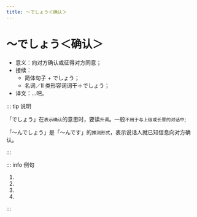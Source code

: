 ```yaml
---
title: ～でしょう＜确认＞
---
```


# ～でしょう＜确认＞

- 意义：向对方确认或征得对方同意；
- 接续：
  - 简体句子 + でしょう；
  - 名词／Ⅱ 类形容词词干＋でしょう；
- 译文：...吧。

::: tip 说明

「でしょう」在`表示确认`的意思时，要读`升调`。一般`不用于与上级或长辈的对话中`;

「～んでしょう」是「～んです」的`推测形式`，表示说话人就已知信息向对方确认。

:::

::: info 例句

1. <grammer-content sentence="[日本/にほん]では[家/うち]に[入/はい]るとき、[靴/くつ]を[脱/ぬ]がなくてはいけない**んでしょう**?" trans="在日本，进门之前得脱鞋吧？" />
2. <grammer-content sentence="もう[宿題/しゅくだい]は[終/お]わった**でしょう**?" trans="作业终于做完了？" />
3. <grammer-content sentence="[王/おう]さんはまだ[二年生/にねんせい]**でしょう**?" trans="小王还是二年级的学生？" />
4. <grammer-content sentence="[見/み]て、このコップ、かわいい**でしょう**?" trans="看，这个杯子很可爱吧？" />

:::
